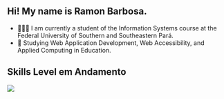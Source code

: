 ## Hi! My name is Ramon Barbosa.
- 👨🏾‍🎓 I am currently a student of the Information Systems course at the Federal University of Southern and Southeastern Pará.
- 🌱 Studying Web Application Development, Web Accessibility, and Applied Computing in Education.


## Skills Level em Andamento
<p>
  <a href="https://skillicons.dev">
    <img src="https://skillicons.dev/icons?i=html,css,tailwind,js,ts,react,linux,git,docker,express,mongodb," />
  </a>
</p>
          
          
